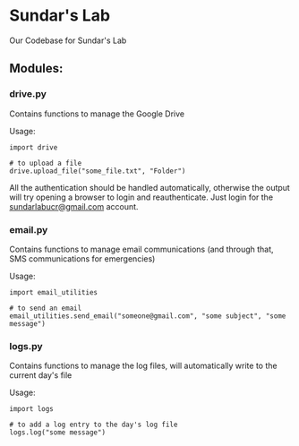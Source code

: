 # Sundar's Lab
Our Codebase for Sundar's Lab


## Modules:

### drive.py
Contains functions to manage the Google Drive

Usage:
```
import drive

# to upload a file
drive.upload_file("some_file.txt", "Folder")
```

All the authentication should be handled automatically, otherwise
the output will try opening a browser to login and reauthenticate.
Just login for the sundarlabucr@gmail.com account.


### email.py
Contains functions to manage email communications (and through that,
SMS communications for emergencies)

Usage:
```
import email_utilities

# to send an email
email_utilities.send_email("someone@gmail.com", "some subject", "some message")
```

### logs.py
Contains functions to manage the log files, will automatically write to
the current day's file

Usage:
```
import logs

# to add a log entry to the day's log file
logs.log("some message")
```